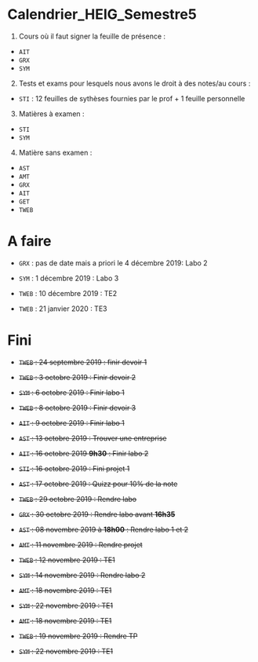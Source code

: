 # Calendrier_HEIG_Semestre5

1. Cours où il faut signer la feuille de présence :  

- `AIT`
- `GRX`
- `SYM`

2. Tests et exams pour lesquels nous avons le droit à des notes/au cours :  

- `STI` : 12 feuilles de sythèses fournies par le prof + 1 feuille personnelle

3. Matières à examen :

- `STI`
- `SYM`

4. Matière sans examen :

- `AST`
- `AMT`
- `GRX`
- `AIT`
- `GET`
-  `TWEB`

# A faire 

- `GRX` : pas de date mais a priori le 4 décembre 2019: Labo 2  

- `SYM` : 1 décembre 2019 : Labo 3

- `TWEB` : 10 décembre 2019 : TE2

- `TWEB` : 21 janvier 2020 : TE3

# Fini

- ~~`TWEB` : 24 septembre 2019 : finir devoir 1~~

- ~~`TWEB` : 3 octobre 2019 : Finir devoir 2~~

- ~~`SYM` : 6 octobre 2019 : Finir labo 1~~

- ~~`TWEB` : 8 octobre 2019 : Finir devoir 3~~

- ~~`AIT` : 9 octobre 2019 : Finir labo 1~~

- ~~`AST` : 13 octobre 2019 : Trouver une entreprise~~

- ~~`AIT` : 16 octobre 2019 **9h30** : Finir labo 2~~

- ~~`STI` : 16 octobre 2019 : Fini projet 1~~

- ~~`AST` : 17 octobre 2019 : Quizz pour 10% de la note~~

- ~~`TWEB` : 29 octobre 2019 : Rendre labo~~

- ~~`GRX` : 30 octobre 2019 : Rendre labo avant **16h35**~~

- ~~`AST` : 08 novembre 2019 à **18h00** : Rendre labo 1 et 2~~

- ~~`AMT` : 11 novembre 2019 : Rendre projet~~

- ~~`TWEB` : 12 novembre 2019 : TE1~~

- ~~`SYM` : 14 novembre 2019 : Rendre labo 2~~

- ~~`AMT` : 18 novembre 2019 : TE1~~

- ~~`SYM` : 22 novembre 2019 : TE1~~

- ~~`AMT` : 18 novembre 2019 : TE1~~

- ~~`TWEB` : 19 novembre 2019 : Rendre TP~~

- ~~`SYM` : 22 novembre 2019 : TE1~~

    
